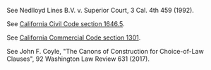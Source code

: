 See Nedlloyd Lines B.V. v. Superior Court, 3 Cal. 4th 459 (1992).

See [California Civil Code section 1646.5](https://leginfo.legislature.ca.gov/faces/codes_displaySection.xhtml?lawCode=CIV&sectionNum=1646.5.).

See [California Commercial Code section 1301](https://leginfo.legislature.ca.gov/faces/codes_displaySection.xhtml?sectionNum=1301.&lawCode=COM).

See John F. Coyle, "The Canons of Construction for Choice-of-Law Clauses", 92 Washington Law Review 631 (2017).
